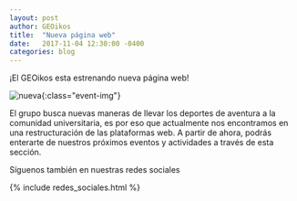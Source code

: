 ```yaml
---
layout: post
author: GEOikos
title:  "Nueva página web"
date:   2017-11-04 12:30:00 -0400
categories: blog
---
```

¡El GEOikos esta estrenando nueva página web!

![nueva](http://gdurl.com/YnuK){:class="event-img"}

El grupo busca nuevas maneras de llevar los deportes de aventura a la comunidad universitaria, es por eso que actualmente nos encontramos en una
restructuración de las plataformas web. A partir de ahora, podrás enterarte de nuestros próximos eventos y actividades a través de esta sección. 

Síguenos también en nuestras redes sociales

{% include redes_sociales.html %}
